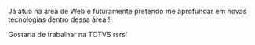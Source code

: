 Já atuo na área de Web e futuramente pretendo me aprofundar em
novas tecnologias dentro dessa área!!!

Gostaria de trabalhar na TOTVS rsrs'
